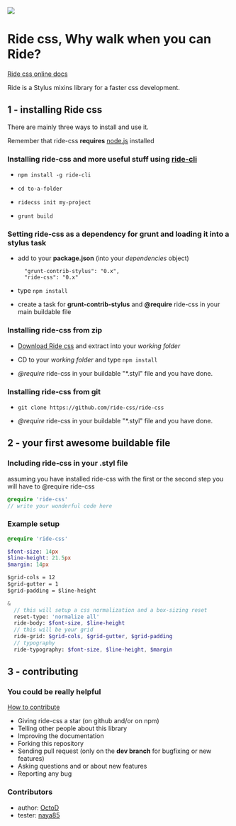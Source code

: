 ![](https://d13yacurqjgara.cloudfront.net/users/505610/screenshots/1892404/ridecss.jpg)

Ride css, Why walk when you can Ride?
=====================================

[Ride css online docs](https://ride-css.github.io/)

Ride is a Stylus mixins library for a faster css development.

## 1 - installing Ride css

There are mainly three ways to install and use it.

Remember that ride-css **requires** [node.js](http://nodejs.org/ "Click here to go to node.js website") installed

### Installing ride-css and more useful stuff using [ride-cli](http://github.com/ride-css/ride-cli/ "Ride-cli github repository")

* ```npm install -g ride-cli```

* ```cd to-a-folder```

* ```ridecss init my-project```

* ```grunt build```

### Setting ride-css as a dependency for grunt and loading it into a stylus task

* add to your **package.json** (into your *dependencies* object)
  ```
    "grunt-contrib-stylus": "0.x",
    "ride-css": "0.x"
  ```

* type ```npm install```

* create a task for **grunt-contrib-stylus** and **@require** ride-css in your main buildable file

### Installing ride-css from zip

* [Download Ride css](https://github.com/ride-css/ride-css/archive/master.zip) and extract into your *working folder* 

* CD to your *working folder* and type ```npm install```

* *@require* ride-css in your buildable "*.styl" file and you have done.

### Installing ride-css from git

* ```git clone https://github.com/ride-css/ride-css```

* *@require* ride-css in your buildable "*.styl" file and you have done.

## 2 - your first awesome buildable file

### Including ride-css in your .styl file

assuming you have installed ride-css with the first or the second step
you will have to @require ride-css

```sass
@require 'ride-css'
// write your wonderful code here
```

### Example setup
```sass
@require 'ride-css'

$font-size: 14px
$line-height: 21.5px
$margin: 14px

$grid-cols = 12
$grid-gutter = 1
$grid-padding = $line-height 

&
  // this will setup a css normalization and a box-sizing reset
  reset-type: 'normalize all'
  ride-body: $font-size, $line-height
  // this will be your grid
  ride-grid: $grid-cols, $grid-gutter, $grid-padding
  // typography
  ride-typography: $font-size, $line-height, $margin
```

## 3 - contributing

### You could be really helpful

[How to contribute](https://github.com/ride-css/ride-css/blob/master/contributing.md)

* Giving ride-css a star (on github and/or on npm)
* Telling other people about this library
* Improving the documentation
* Forking this repository
* Sending pull request (only on the **dev branch** for bugfixing or new features)
* Asking questions and or about new features
* Reporting any bug

### Contributors

* author: [OctoD](https://github.com/OctoD/)
* tester: [naya85](https://github.com/naya85/)